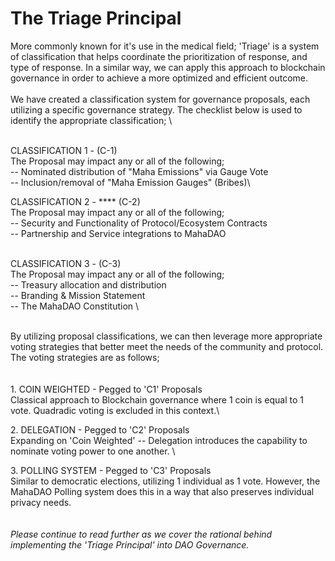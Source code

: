 # The Triage Principal

More commonly known for it's use in the medical field; 'Triage' is a system of classification that helps coordinate the prioritization of response, and type of response. In a similar way, we can apply this approach to blockchain governance in order to achieve a more optimized and efficient outcome. \
\
We have created a classification system for governance proposals, each utilizing a specific governance strategy. The checklist below is used to identify the appropriate classification; \


\
CLASSIFICATION 1 - (C-1)\
The Proposal may impact any or all of the following; \
\-- Nominated distribution of "Maha Emissions" via Gauge Vote\
\-- Inclusion/removal of "Maha Emission Gauges" (Bribes)\


CLASSIFICATION 2 - **** (C-2)\
The Proposal may impact any or all of the following; \
\-- Security and Functionality of Protocol/Ecosystem Contracts\
\-- Partnership and Service integrations to MahaDAO

\
CLASSIFICATION 3 - (C-3)\
The Proposal may impact any or all of the following; \
\-- Treasury allocation and distribution\
\-- Branding & Mission Statement\
\-- The MahaDAO Constitution  \


\
By utilizing proposal classifications, we can then leverage more appropriate voting strategies that better meet the needs of the community and protocol. The voting strategies are as follows;\
\
\
1\. COIN WEIGHTED  - Pegged to 'C1' Proposals\
Classical approach to Blockchain governance where 1 coin is equal to 1 vote. Quadradic voting is excluded in this context.\


2\. DELEGATION - Pegged to 'C2' Proposals\
Expanding on 'Coin Weighted' -- Delegation introduces the capability to nominate voting power to one another. \


3\. POLLING SYSTEM - Pegged to 'C3' Proposals\
Similar to democratic elections, utilizing 1 individual as 1 vote. However, the MahaDAO Polling system does this in a way that also preserves individual privacy needs. \
\
\
_Please continue to read further as we cover the rational behind implementing the 'Triage Principal' into DAO Governance._
